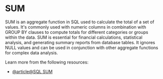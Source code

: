 # SUM

SUM is an aggregate function in SQL used to calculate the total of a set of values. It's commonly used with numeric columns in combination with GROUP BY clauses to compute totals for different categories or groups within the data. SUM is essential for financial calculations, statistical analysis, and generating summary reports from database tables. It ignores NULL values and can be used in conjunction with other aggregate functions for complex data analysis.

Learn more from the following resources:

- [@article@SQL SUM](https://www.studysmarter.co.uk/explanations/computer-science/databases/sql-sum/)